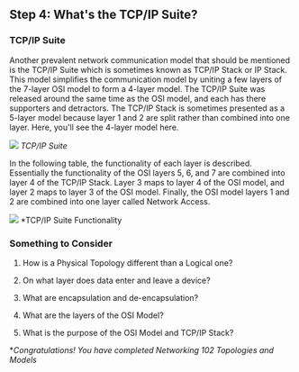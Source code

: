 
## Step 4: What's the TCP/IP Suite?

### TCP/IP Suite  

Another prevalent network communication model that should be mentioned is the TCP/IP Suite which is sometimes known as TCP/IP Stack or IP Stack. This model simplifies the communication model by uniting a few layers of the 7-layer OSI model to form a 4-layer model. The TCP/IP Suite was released around the same time as the OSI model, and each has there supporters and detractors. The TCP/IP Stack is sometimes presented as a 5-layer model because layer 1 and 2 are split rather than combined into one layer. Here, you'll see the 4-layer model here.

![](/posts/files/networking-102/assets/images/osi4.png)
*TCP/IP Suite*

In the following table, the functionality of each layer is described. Essentially the functionality of the OSI layers 5, 6, and 7 are combined into layer 4 of the TCP/IP Stack. Layer 3 maps to layer 4 of the OSI model, and layer 2 maps to layer 3 of the OSI model. Finally, the OSI model layers 1 and 2 are combined into one layer called Network Access.

![](/posts/files/networking-102/assets/images/osi5.png)
*TCP/IP Suite Functionality


### Something to Consider
1. How is a Physical Topology different than a Logical one?

2. On what layer does data enter and leave a device?

3. What are encapsulation and de-encapsulation?

4. What are the layers of the OSI Model?

5. What is the purpose of the OSI Model and TCP/IP Stack?

**Congratulations!  You have completed Networking 102 Topologies and Models*
